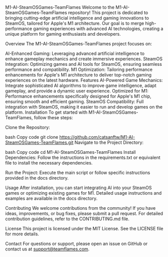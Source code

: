 M1-AI-SteamOSGames-TeamFlames
Welcome to the M1-AI-SteamOSGames-TeamFlames repository! This project is dedicated to bringing cutting-edge artificial intelligence and gaming innovations to SteamOS, tailored for Apple's M1 architecture. Our goal is to merge high-performance gaming experiences with advanced AI technologies, creating a unique platform for gaming enthusiasts and developers.

Overview
The M1-AI-SteamOSGames-TeamFlames project focuses on:

AI-Enhanced Gaming: Leveraging advanced artificial intelligence to enhance gameplay mechanics and create immersive experiences.
SteamOS Integration: Optimizing games and AI tools for SteamOS, ensuring seamless performance and compatibility.
M1 Optimization: Tailoring performance enhancements for Apple's M1 architecture to deliver top-notch gaming experiences on the latest hardware.
Features
AI-Powered Game Mechanics: Integrate sophisticated AI algorithms to improve game intelligence, adapt gameplay, and provide a dynamic user experience.
Optimized for M1: Performance enhancements specifically designed for Apple's M1 chip, ensuring smooth and efficient gaming.
SteamOS Compatibility: Full integration with SteamOS, making it easier to run and develop games on the platform.
Installation
To get started with M1-AI-SteamOSGames-TeamFlames, follow these steps:

Clone the Repository:

bash
Copy code
git clone https://github.com/catsanftw/M1-AI-SteamOSGames-TeamFlames.git
Navigate to the Project Directory:

bash
Copy code
cd M1-AI-SteamOSGames-TeamFlames
Install Dependencies: Follow the instructions in the requirements.txt or equivalent file to install the necessary dependencies.

Run the Project: Execute the main script or follow specific instructions provided in the docs directory.

Usage
After installation, you can start integrating AI into your SteamOS games or optimizing existing games for M1. Detailed usage instructions and examples are available in the docs directory.

Contributing
We welcome contributions from the community! If you have ideas, improvements, or bug fixes, please submit a pull request. For detailed contribution guidelines, refer to the CONTRIBUTING.md file.

License
This project is licensed under the MIT License. See the LICENSE file for more details.

Contact
For questions or support, please open an issue on GitHub or contact us at support@teamflames.com.

